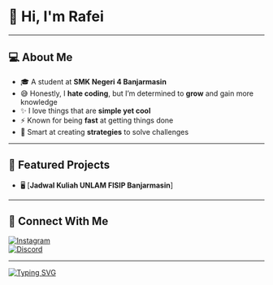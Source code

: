 # 👋 Hi, I'm Rafei  

---

## 💻 About Me
- 🎓 A student at **SMK Negeri 4 Banjarmasin**  
- 😅 Honestly, I **hate coding**, but I’m determined to **grow** and gain more knowledge  
- ✨ I love things that are **simple yet cool**  
- ⚡ Known for being **fast** at getting things done  
- 🧠 Smart at creating **strategies** to solve challenges  


---

## 🚀 Featured Projects
- 🖥️ [**Jadwal Kuliah UNLAM FISIP Banjarmasin**] 


---

## 🔗 Connect With Me
[![Instagram](https://img.shields.io/badge/Instagram-E4405F?logo=instagram&logoColor=white)](https://instagram.com/rapeiii)  
[![Discord](https://img.shields.io/badge/Discord-5865F2?logo=discord&logoColor=white)](https://discord.com/users/rapjel)  

---

[![Typing SVG](https://readme-typing-svg.herokuapp.com?size=22&color=1E90FF&lines=Welcome+to+my+GitHub!;Enjoy+exploring+my+projects!;Let's+collaborate+🚀)](https://git.io/typing-svg)
